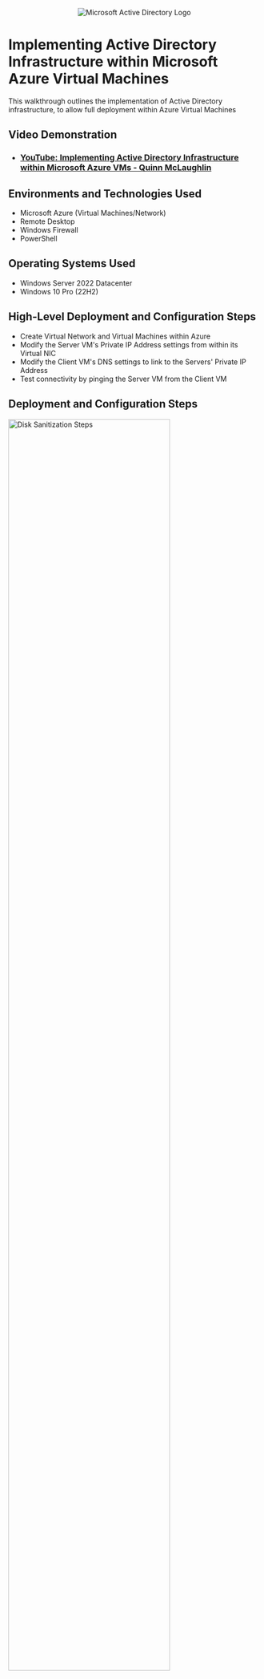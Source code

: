 <p align="center">
<img src="https://i.imgur.com/pU5A58S.png" alt="Microsoft Active Directory Logo"/>
</p>

<h1>Implementing Active Directory Infrastructure within Microsoft Azure Virtual Machines </h1>
This walkthrough outlines the implementation of Active Directory infrastructure, to allow full deployment within Azure Virtual Machines <br />


<h2>Video Demonstration</h2>

- ### [YouTube: Implementing Active Directory Infrastructure within Microsoft Azure VMs - Quinn McLaughlin](https://youtu.be/vqapby2E5ps)

<h2>Environments and Technologies Used</h2>

- Microsoft Azure (Virtual Machines/Network)
- Remote Desktop
- Windows Firewall
- PowerShell

<h2>Operating Systems Used </h2>

- Windows Server 2022 Datacenter
- Windows 10 Pro (22H2)

<h2>High-Level Deployment and Configuration Steps</h2>

- Create Virtual Network and Virtual Machines within Azure
- Modify the Server VM's Private IP Address settings from within its Virtual NIC
- Modify the Client VM's DNS settings to link to the Servers' Private IP Address 
- Test connectivity by pinging the Server VM from the Client VM

<h2>Deployment and Configuration Steps</h2>

<p>
<img src="https://github.com/user-attachments/assets/ada57f78-8d6e-4513-a2a5-d2a63ce5f4c3" height="80%" width="80%" alt="Disk Sanitization Steps"/>
</p>
<p>
To begin, we log into Microsoft Azure and create a new Resource Group to house everything we’ll build. Once this is created, we’ll create a Virtual Network server for our consequent Virtual Machines to run within. In this scenario, I decided to have the region of our Virtual Network set to ‘East US 2’, and as the VMs are built, they will also be put into the same region. Once the Virtual Network deploys we can build both of our Virtual Machines, with the key difference between them being the operating system we choose for each. One will be launched with Windows Datacenter (DC-1), and the other will run Windows 10 (Client-1). Before subsequent deployment, we also make sure each VM is set to the Virtual Network we created previously, which can be found within the Networking tab. After this, both VMs can be deployed.
</p>
<br />

<p>
<img src="https://github.com/user-attachments/assets/b0310fbc-c163-4345-8f66-32aa4c998156" height="80%" width="80%" alt="Disk Sanitization Steps"/>
</p>
<p>
After successful deployment of the Datacenter VM (we don’t have to wait for both to deploy for this step), we navigate to its ‘Networking’ tab within Azure. Here we can click on ‘Network Settings’ in the dropdown menu which allows us to see DC-1’s Virtual NIC. Clicking on this will bring us to a window where we can set the VM’s Private IP Address settings to static, which is necessary for utilizing it as a Domain Controller. In this case, the Private IP Address was locked to ‘10.0.0.4’. We can then go into the VM’s ‘Overview’ tab to copy the Public IP Address and Remote Desktop into the VM, using the credentials we chose while deploying the VM to log in. Once logged in, we’ll open Windows Firewall (wf.msc) and disable it within the Domain, Private, and Public Profile tabs.
</p>
<br />

<p>
<img src="https://github.com/user-attachments/assets/57b29aa8-142d-447c-a2e0-a17593638460" height="80%" width="80%" alt="Disk Sanitization Steps"/>
</p>
<p>
Next, we navigate back into Azure and follow the same steps as we did earlier to access our ‘Client’ VM’s Virtual NIC. Once inside, we’ll click ‘DNS Servers’ from the ‘Settings’ drop-down tab, and change the DNS Server to ‘Custom’. This will allow us to input our Domain Controller’s Private IP Address (why it was necessary to make the IP Address static). This lets our VMs communicate with each other, with the Client VM using the DC VM as its DNS Server from now on. After saving, we also choose to restart the Client VM to ensure the changes update. We then copy the Client VM’s Public IP Address, and Remote Desktop in, just as we did with the Domain Controller VM. 
</p>
<br />

<p>
<img src="https://github.com/user-attachments/assets/140f8c67-2834-42df-b674-05f23c507f80" height="80%" width="80%" alt="Disk Sanitization Steps"/>
</p>
<p>
Lastly, to showcase the connection of the two VMs, we open Windows Powershell within the Client VM. Typing ‘ping’ alongside the DC’s Private IP Address (10.0.0.4) will show us that the VMs are able to send and receive data from one another. To dig a bit deeper, we’ll also type ‘ipconfig /all’, which upon scrolling down will show the DC’s Private IP Address listed as ‘DNS Servers’, showing us the infrastructure is now in place to deploy Active Directory (showcased in a separate project).
</p>
<br />
